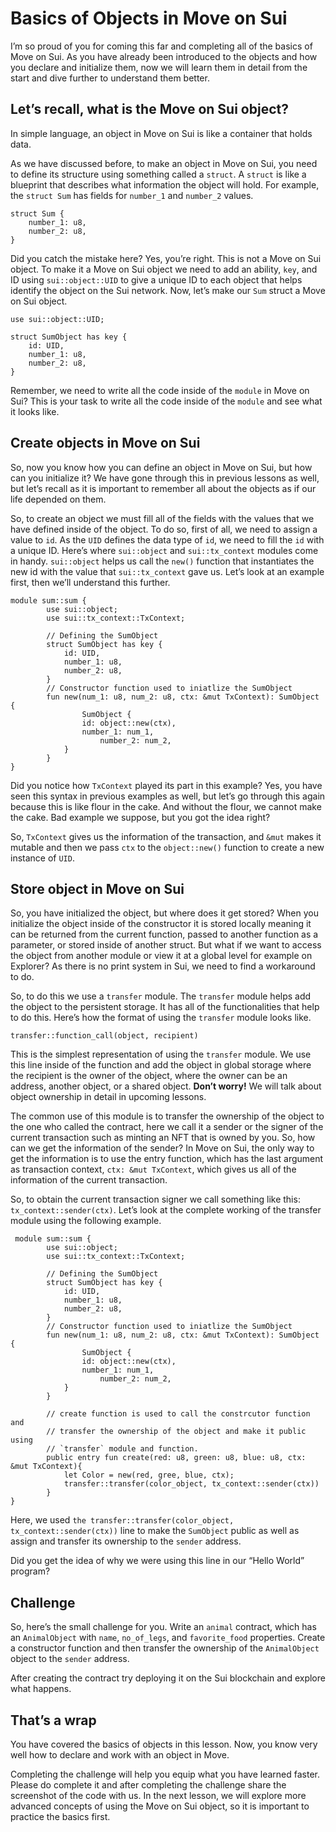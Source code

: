 # Basics of Objects in Move on Sui

I’m so proud of you for coming this far and completing all of the basics of Move on Sui. As you have already been introduced to the objects and how you declare and initialize them, now we will learn them in detail from the start and dive further to understand them better.

## Let’s recall, what is the Move on Sui object?

In simple language, an object in Move on Sui is like a container that holds data. 

As we have discussed before, to make an object in Move on Sui, you need to define its structure using something called a `struct`. A `struct` is like a blueprint that describes what information the object will hold. For example, the `struct Sum` has fields for `number_1` and `number_2` values.

```
struct Sum {
    number_1: u8,
    number_2: u8,
}
```

Did you catch the mistake here? Yes, you’re right. This is not a Move on Sui object. To make it a Move on Sui object we need to add an ability, `key`, and ID using `sui::object::UID` to give a unique ID to each object that helps identify the object on the Sui network. Now, let’s make our `Sum` struct a Move on Sui object.

```
use sui::object::UID;

struct SumObject has key {
    id: UID,
    number_1: u8,
    number_2: u8,
}
```

Remember, we need to write all the code inside of the `module` in Move on Sui? This is your task to write all the code inside of the `module` and see what it looks like.

## Create objects in Move on Sui

So, now you know how you can define an object in Move on Sui, but how can you initialize it? We have gone through this in previous lessons as well, but let’s recall as it is important to remember all about the objects as if our life depended on them. 

So, to create an object we must fill all of the fields with the values that we have defined inside of the object. To do so, first of all, we need to assign a value to `id`. As the `UID` defines the data type of `id`, we need to fill the `id` with a unique ID. Here’s where `sui::object` and `sui::tx_context` modules come in handy. `sui::object` helps us call the `new()` function that instantiates the new id with the value that `sui::tx_context` gave us. Let’s look at an example first, then we’ll understand this further.

```
module sum::sum {
		use sui::object;
		use sui::tx_context::TxContext;

		// Defining the SumObject
		struct SumObject has key {
		    id: UID,
		    number_1: u8,
		    number_2: u8,
		}
		// Constructor function used to iniatlize the SumObject
		fun new(num_1: u8, num_2: u8, ctx: &mut TxContext): SumObject {
				SumObject {
		        id: object::new(ctx),
		        number_1: num_1,
				    number_2: num_2,
		    }
		}
}
```

Did you notice how `TxContext` played its part in this example? Yes, you have seen this syntax in previous examples as well, but let’s go through this again because this is like flour in the cake. And without the flour, we cannot make the cake. Bad example we suppose, but you got the idea right?

So, `TxContext` gives us the information of the transaction, and `&mut` makes it mutable and then we pass `ctx` to the `object::new()` function to create a new instance of `UID`.

## Store object in Move on Sui

So, you have initialized the object, but where does it get stored? When you initialize the object inside of the constructor it is stored locally meaning it can be returned from the current function, passed to another function as a parameter, or stored inside of another struct. But what if we want to access the object from another module or view it at a global level for example on Explorer? As there is no print system in Sui, we need to find a workaround to do.

So, to do this we use a `transfer` module. The `transfer` module helps add the object to the persistent storage. It has all of the functionalities that help to do this. Here’s how the format of using the `transfer` module looks like.

```
transfer::function_call(object, recipient)
```

This is the simplest representation of using the `transfer` module. We use this line inside of the function and add the object in global storage where the recipient is the owner of the object, where the owner can be an address, another object, or a shared object. **Don’t worry!** We will talk about object ownership in detail in upcoming lessons.

The common use of this module is to transfer the ownership of the object to the one who called the contract, here we call it a sender or the signer of the current transaction such as minting an NFT that is owned by you. So, how can we get the information of the sender? In Move on Sui, the only way to get the information is to use the entry function, which has the last argument as transaction context, `ctx: &mut TxContext`, which gives us all of the information of the current transaction. 

So, to obtain the current transaction signer we call something like this: `tx_context::sender(ctx)`. Let’s look at the complete working of the transfer module using the following example.

```
 module sum::sum {
		use sui::object;
		use sui::tx_context::TxContext;

		// Defining the SumObject
		struct SumObject has key {
		    id: UID,
		    number_1: u8,
		    number_2: u8,
		}
		// Constructor function used to iniatlize the SumObject
		fun new(num_1: u8, num_2: u8, ctx: &mut TxContext): SumObject {
				SumObject {
		        id: object::new(ctx),
		        number_1: num_1,
				    number_2: num_2,
		    }
		}

		// create function is used to call the constrcutor function and 
		// transfer the ownership of the object and make it public using
		// `transfer` module and function.
		public entry fun create(red: u8, green: u8, blue: u8, ctx: &mut TxContext){
			let Color = new(red, gree, blue, ctx);
			transfer::transfer(color_object, tx_context::sender(ctx))
		}
}
```

Here, we used `the transfer::transfer(color_object, tx_context::sender(ctx))` line to make the `SumObject` public as well as assign and transfer its ownership to the `sender` address.

Did you get the idea of why we were using this line in our “Hello World” program? 

## Challenge

So, here’s the small challenge for you. Write an `animal` contract, which has an `AnimalObject` with `name`, `no_of_legs`, and `favorite_food` properties. Create a constructor function and then transfer the ownership of the `AnimalObject` object to the `sender` address.

After creating the contract try deploying it on the Sui blockchain and explore what happens.

## That’s a wrap

You have covered the basics of objects in this lesson. Now, you know very well how to declare and work with an object in Move.

Completing the challenge will help you equip what you have learned faster. Please do complete it and after completing the challenge share the screenshot of the code with us. In the next lesson, we will explore more advanced concepts of using the Move on Sui object, so it is important to practice the basics first.

